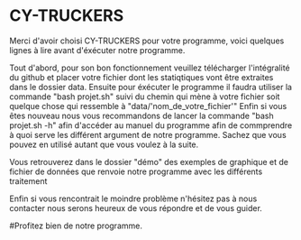 # CY-TRUCKERS

Merci d'avoir choisi CY-TRUCKERS pour votre programme, voici quelques lignes à lire avant d'éxécuter notre programme.

 Tout d'abord, pour son bon fonctionnement veuillez télécharger l'intégralité du github et placer votre fichier dont les statiqtiques vont être extraites dans le dossier data.
 Ensuite pour éxécuter le programme il faudra utiliser la commande "bash projet.sh" suivi du chemin qui mène à votre fichier soit quelque chose qui ressemble à "data/'nom_de_votre_fichier'" 
 Enfin si vous êtes nouveau nous vous recommandons de lancer la commande "bash projet.sh -h" afin d'accéder au manuel du programme afin de commprendre à quoi serve les différent argument de notre programme.
 Sachez que vous pouvez en utilisé autant que vous voulez à la suite. 

 Vous retrouverez dans le dossier "démo" des exemples de graphique et de fichier de données que renvoie notre programme avec les différents traitement 

 Enfin si vous rencontrait le moindre problème n'hésitez pas à nous contacter nous serons heureux de vous répondre et de vous guider.

  #Profitez bien de notre programme.
